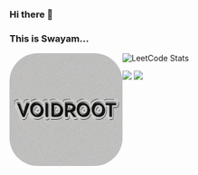 ### Hi there 👋
### This is Swayam...

<img src="VoidRoot.png" width="200px" align="left" style="border-radius:50px">

![LeetCode Stats](https://leetcard.jacoblin.cool/SwayamTakkamore?theme=dark&font=Roboto&border=1&radius=20)

![](https://raw.githubusercontent.com/takkamoreswayam/cf-stats/main/output/light_card.svg#gh-dark-mode-only)
![](https://raw.githubusercontent.com/takkamoreswayam/cf-stats/main/output/light_card.svg)

<!--
**SwayamTakkamore/SwayamTakkamore** is a ✨ _special_ ✨ repository because its `README.md` (this file) appears on your GitHub profile.

Here are some ideas to get you started:

- 🔭 I’m currently working on ...
- 🌱 I’m currently learning ...
- 👯 I’m looking to collaborate on ...
- 🤔 I’m looking for help with ...
- 💬 Ask me about ...
- 📫 How to reach me: ...
- 😄 Pronouns: ...
- ⚡ Fun fact: ...
-->
